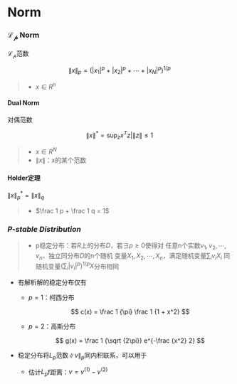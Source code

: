 #	Norm

###	$\mathcal{L_p}$ Norm

$\mathcal{L_p}$范数

$$
\|x\|_p = (|x_1|^p + |x_2|^p + \cdots + |x_N|^p)^{1/p}
$$

> - $x \in R^n$

####	Dual Norm

对偶范数

$$
\|x\|^{*} = \mathop \sup_{z}{x^Tz|\|z\| \leq 1}
$$

> - $x \in R^N$
> - $\|x\|$：$x$的某个范数

####	Holder定理

$\|x\|^{*}_p = \|x\|_q$

> - $\frac 1 p + \frac 1 q = 1$

###	*P-stable Distribution*

> - p稳定分布：若$R$上的分布$D$，若$\exists p \geq 0$使得对
	任意n个实数$v_1,v_2,\cdots,v_n$、独立同分布$D$的n个随机
	变量$X_1,X_2,\cdots,X_n$，满足随机变量$\sum_i v_iX_i$
	同随机变量$(\sum_i |v_i|^p)^{1/p} X$分布相同

-	有解析解的稳定分布仅有

	-	$p=1$：柯西分布

		$$
		c(x) = \frac 1 {\pi} \frac 1 {1 + x^2}
		$$

	-	$p=2$：高斯分布

		$$
		g(x) = \frac 1 {\sqrt {2\pi}} e^{-\frac {x^2} 2}
		$$

-	稳定分布将$L_p$范数$\|v\|_p$同内积联系，可以用于

	-	估计$L_p$f距离：$v = v^{(1)} - v^{(2)}$



